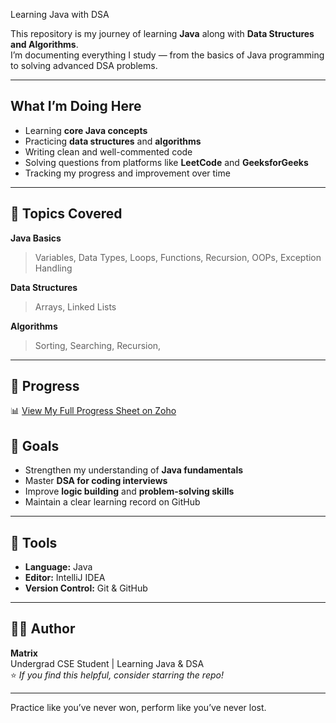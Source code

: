Learning Java with DSA

This repository is my journey of learning **Java** along with **Data Structures and Algorithms**.  
I’m documenting everything I study — from the basics of Java programming to solving advanced DSA problems. 

---

## What I’m Doing Here
- Learning **core Java concepts**
- Practicing **data structures** and **algorithms**
- Writing clean and well-commented code
- Solving questions from platforms like **LeetCode** and **GeeksforGeeks**
- Tracking my progress and improvement over time

---

## 🚀 Topics Covered

**Java Basics**
> Variables, Data Types, Loops, Functions, Recursion, OOPs, Exception Handling

**Data Structures**
> Arrays, Linked Lists

**Algorithms**
> Sorting, Searching, Recursion, 

---

## 📅 Progress

📊 [View My Full Progress Sheet on Zoho](https://sheet.zohopublic.in/sheet/published/rtinp0d3dff3bf5094445954b45a70a0ed8a2)

## 🎯 Goals
- Strengthen my understanding of **Java fundamentals**
- Master **DSA for coding interviews**
- Improve **logic building** and **problem-solving skills**
- Maintain a clear learning record on GitHub

---

## 🧰 Tools
- **Language:** Java  
- **Editor:** IntelliJ IDEA  
- **Version Control:** Git & GitHub  

---

## 👨‍💻 Author
**Matrix**  
Undergrad CSE Student | Learning Java & DSA  
⭐ *If you find this helpful, consider starring the repo!*

---

Practice like you’ve never won, perform like you’ve never lost.
